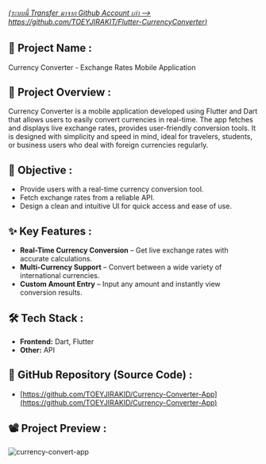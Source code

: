 ###### [(ระบบนี้ Transfer มาจาก Github Account เก่า --> https://github.com/TOEYJIRAKIT/Flutter-CurrencyConverter)](https://github.com/TOEYJIRAKIT/Flutter-CurrencyConverter)

## 🚀 **Project Name** :

Currency Converter - Exchange Rates Mobile Application

## 📌 **Project Overview** :

Currency Converter is a mobile application developed using Flutter and Dart that allows users to easily convert currencies in real-time. The app fetches and displays live exchange rates, provides user-friendly conversion tools. It is designed with simplicity and speed in mind, ideal for travelers, students, or business users who deal with foreign currencies regularly.

## 🎯 **Objective** :

- Provide users with a real-time currency conversion tool.
- Fetch exchange rates from a reliable API.
- Design a clean and intuitive UI for quick access and ease of use.

## ✨ **Key Features** :

- **Real-Time Currency Conversion** – Get live exchange rates with accurate calculations.
- **Multi-Currency Support** – Convert between a wide variety of international currencies.
- **Custom Amount Entry** – Input any amount and instantly view conversion results.

## 🛠 **Tech Stack** :

- **Frontend:** Dart, Flutter
- **Other:** API

## 📂 **GitHub Repository (Source Code)** :

- [https://github.com/TOEYJIRAKID/Currency-Converter-App](https://github.com/TOEYJIRAKID/Currency-Converter-App)

## 📽️ **Project Preview** :

![currency-convert-app](https://github.com/user-attachments/assets/74a06200-c1a0-4350-9d42-9793d499d635)
